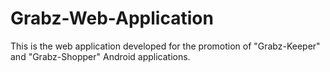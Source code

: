 # Grabz-Web-Application
This is the web application developed for the promotion of "Grabz-Keeper" and "Grabz-Shopper" Android applications.
